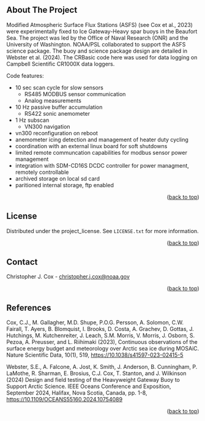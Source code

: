 <!-- ABOUT THE PROJECT -->
## About The Project

Modified Atmospheric Surface Flux Stations (ASFS) (see Cox et al., 2023) were experimentally fixed to Ice Gateway-Heavy spar buoys in the Beaufort Sea. 
The project was led by the Office of Naval Research (ONR) and the University of Washington. NOAA/PSL collaborated to support the ASFS science package.
The buoy and science package design are detailed in Webster et al. (2024). The CRBasic code here was used for data logging on Campbell Scientific CR1000X
data loggers.

Code features:
- 10 sec scan cycle for slow sensors
  - RS485 MODBUS sensor communication
  - Analog measurements
- 10 Hz passive buffer accumulation 
  - RS422 sonic anemometer
- 1 Hz subscan
  - VN300 navigation
-  vn300 reconfiguration on reboot
-  anemometer icing detection and management of heater duty cycling
-  coordination with an external linux board for soft shutdowns
-  limited remote communcation capabilities for modbus sensor power management
-  integration with SDM-CD16S DCDC controller for power managment, remotely controllable
-  archived storage on local sd card
-  paritioned internal storage, ftp enabled

<p align="right">(<a href="#readme-top">back to top</a>)</p>

<!-- LICENSE -->
## License

Distributed under the project_license. See `LICENSE.txt` for more information.

<p align="right">(<a href="#readme-top">back to top</a>)</p>

<!-- CONTACT -->
## Contact

Christopher J. Cox - christopher.j.cox@noaa.gov

<p align="right">(<a href="#readme-top">back to top</a>)</p>


<!-- REFERENCES -->
## References

Cox, C.J., M. Gallagher, M.D. Shupe, P.O.G. Persson, A. Solomon, C.W. Fairall, T. Ayers, B. Blomquist, I. Brooks, D. Costa, A. Grachev, D. Gottas,
J. Hutchings, M. Kutchenreiter, J. Leach, S.M. Morris, V. Morris, J. Osborn, S. Pezoa, A. Preusser, and L. Riihimaki (2023), Continuous observations 
of the surface energy budget and meteorology over Arctic sea ice during MOSAiC. Nature Scientific Data, 10(1), 519, https://10.1038/s41597-023-02415-5 

Webster, S.E., A. Falcone, A. Jost, K. Smith, J. Anderson, B. Cunningham, P. LaMothe, R. Sharman, E. Brosius, C.J. Cox, T. Stanton, and J. Wilkinson (2024) 
Design and field testing of the Heavyweight Gateway Buoy to Support Arctic Science. IEEE Oceans Conference and Exposition, September 2024, Halifax, 
Nova Scotia, Canada, pp. 1-8, https://10.1109/OCEANS55160.2024.10754089 

<p align="right">(<a href="#readme-top">back to top</a>)</p>

